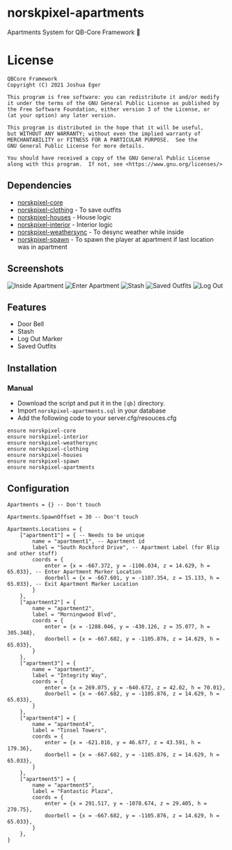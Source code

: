 # norskpixel-apartments
Apartments System for QB-Core Framework :office:

# License

    QBCore Framework
    Copyright (C) 2021 Joshua Eger

    This program is free software: you can redistribute it and/or modify
    it under the terms of the GNU General Public License as published by
    the Free Software Foundation, either version 3 of the License, or
    (at your option) any later version.

    This program is distributed in the hope that it will be useful,
    but WITHOUT ANY WARRANTY; without even the implied warranty of
    MERCHANTABILITY or FITNESS FOR A PARTICULAR PURPOSE.  See the
    GNU General Public License for more details.

    You should have received a copy of the GNU General Public License
    along with this program.  If not, see <https://www.gnu.org/licenses/>


## Dependencies
- [norskpixel-core](https://github.com/qbcore-framework/norskpixel-core)
- [norskpixel-clothing](https://github.com/qbcore-framework/norskpixel-clothing) - To save outfits
- [norskpixel-houses](https://github.com/qbcore-framework/norskpixel-houses) - House logic
- [norskpixel-interior](https://github.com/qbcore-framework/norskpixel-interior) - Interior logic
- [norskpixel-weathersync](https://github.com/qbcore-framework/norskpixel-weathersync) - To desync weather while inside
- [norskpixel-spawn](https://github.com/qbcore-framework/norskpixel-spawn) - To spawn the player at apartment if last location was in apartment

## Screenshots
![Inside Apartment](https://imgur.com/uTu8yUL.png)
![Enter Apartment](https://imgur.com/1giGyt1.png)
![Stash](https://imgur.com/t6crf4c.png)
![Saved Outfits](https://imgur.com/I0YLuQA.png)
![Log Out](https://imgur.com/q1Yx3nS.png)

## Features
- Door Bell
- Stash
- Log Out Marker
- Saved Outfits

## Installation
### Manual
- Download the script and put it in the `[qb]` directory.
- Import `norskpixel-apartments.sql` in your database
- Add the following code to your server.cfg/resouces.cfg
```
ensure norskpixel-core
ensure norskpixel-interior
ensure norskpixel-weathersync
ensure norskpixel-clothing
ensure norskpixel-houses
ensure norskpixel-spawn
ensure norskpixel-apartments
```

## Configuration
```
Apartments = {} -- Don't touch

Apartments.SpawnOffset = 30 -- Don't touch

Apartments.Locations = {
    ["apartment1"] = { -- Needs to be unique
        name = "apartment1", -- Apartment id
        label = "South Rockford Drive", -- Apartment Label (for Blip and other stuff)
        coords = {
            enter = {x = -667.372, y = -1106.034, z = 14.629, h = 65.033}, -- Enter Apartment Marker Location
            doorbell = {x = -667.601, y = -1107.354, z = 15.133, h = 65.033}, -- Exit Apartment Marker Location
        }
    },
    ["apartment2"] = {
        name = "apartment2",
        label = "Morningwood Blvd",
        coords = {
            enter = {x = -1288.046, y = -430.126, z = 35.077, h = 305.348},
            doorbell = {x = -667.682, y = -1105.876, z = 14.629, h = 65.033},
        }
    },
    ["apartment3"] = {
        name = "apartment3",
        label = "Integrity Way",
        coords = {
            enter = {x = 269.075, y = -640.672, z = 42.02, h = 70.01},
            doorbell = {x = -667.682, y = -1105.876, z = 14.629, h = 65.033},
        }
    },
    ["apartment4"] = {
        name = "apartment4",
        label = "Tinsel Towers",
        coords = {
            enter = {x = -621.016, y = 46.677, z = 43.591, h = 179.36},
            doorbell = {x = -667.682, y = -1105.876, z = 14.629, h = 65.033},
        }
    },
    ["apartment5"] = {
        name = "apartment5",
        label = "Fantastic Plaza",
        coords = {
            enter = {x = 291.517, y = -1078.674, z = 29.405, h = 270.75},
            doorbell = {x = -667.682, y = -1105.876, z = 14.629, h = 65.033},
        }
    },
}
```

